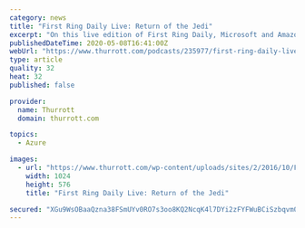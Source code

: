```yaml
---
category: news
title: "First Ring Daily Live: Return of the Jedi"
excerpt: "On this live edition of First Ring Daily, Microsoft and Amazon are fighting it out again, Outlook gets a new feature, and Google has a new communication tools boss."
publishedDateTime: 2020-05-08T16:41:00Z
webUrl: "https://www.thurrott.com/podcasts/235977/first-ring-daily-live-return-of-the-jedi"
type: article
quality: 32
heat: 32
published: false

provider:
  name: Thurrott
  domain: thurrott.com

topics:
  - Azure

images:
  - url: "https://www.thurrott.com/wp-content/uploads/sites/2/2016/10/First-Ring-Daily-FRD-Hero-1024x576.jpg"
    width: 1024
    height: 576
    title: "First Ring Daily Live: Return of the Jedi"

secured: "XGu9WsOBaaQzna38FSmUYv0RO7s3oo8KQ2NcqK4l7DYi2zFYFWuBCiSzbqvm0xhBKqPjqQkxxxCwVYW62CFJLExkDKfRva4LUZi9++jrMIveCbp/hpD7/kHP33ccjsQvk2hfESb9dHJ1Wa+UVe9NLkdPFgZDL9QXfzjyQCJOqInk5auQq8TLCAMkTdISldoS/T5xMWt6U+W9pArV5XJ2Z0FmmATvty1GRhDvVG6DVKu6Gj5RXMLxpoM4RmcaCHdDRe+YZGo+r8iSzZK42SlaxDuj6mjOK9iQnv4NhzMkLwf2FGwh5stIyCJskHSqHRLWsUyEANafApEfY2w35DmdWbNz2iivDXo+hBmhaljR+nlRIYQyiuTAirYVACuySoOPecNBkqjqISLqXHarHa0hXxaxj6yU+Jd5fUYGD/xh4mAA+9eh6P0MRQrZhkr8BLrzKXBvOL6S/M4SeNYevZZCboRKv6V9PkWUZBdQPVKWx6g=;LwnzfMl7W26qAmx2h0z5Dg=="
---
```


